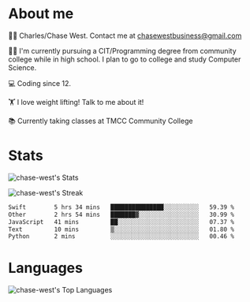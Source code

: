 # About me
🙋‍♂️ Charles/Chase West. Contact me at chasewestbusiness@gmail.com

👨‍🎓 I'm currently pursuing a CIT/Programming degree from community college
while in high school. I plan to go to college and study Computer Science. 

💻 Coding since 12.

🏋️ I love weight lifting! Talk to me about it! 

📚 Currently taking classes at TMCC Community College 

# Stats 

![chase-west's Stats](https://github-readme-stats.vercel.app/api?username=chase-west&theme=prussian&show_icons=true&hide_border=false&count_private=true)


![chase-west's Streak](https://github-readme-streak-stats.herokuapp.com/?user=chase-west&theme=prussian&hide_border=false)

<!--START_SECTION:waka-->

```txt
Swift        5 hrs 34 mins   ███████████████░░░░░░░░░░   59.39 %
Other        2 hrs 54 mins   ███████▓░░░░░░░░░░░░░░░░░   30.99 %
JavaScript   41 mins         ██░░░░░░░░░░░░░░░░░░░░░░░   07.37 %
Text         10 mins         ▒░░░░░░░░░░░░░░░░░░░░░░░░   01.80 %
Python       2 mins          ░░░░░░░░░░░░░░░░░░░░░░░░░   00.46 %
```

<!--END_SECTION:waka-->


# Languages 
![chase-west's Top Languages](https://github-readme-stats.vercel.app/api/top-langs/?username=chase-west&theme=prussian&show_icons=true&hide_border=false&layout=compact)


